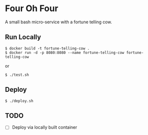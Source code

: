 # Four Oh Four

A small bash micro-service with a fortune telling cow.

## Run Locally

```
$ docker build -t fortune-telling-cow .
$ docker run -d -p 8080:8080 --name fortune-telling-cow fortune-telling-cow
```

or

```
$ ./test.sh
```

## Deploy

```
$ ./deploy.sh
```

## TODO

- [ ] Deploy via locally built container

